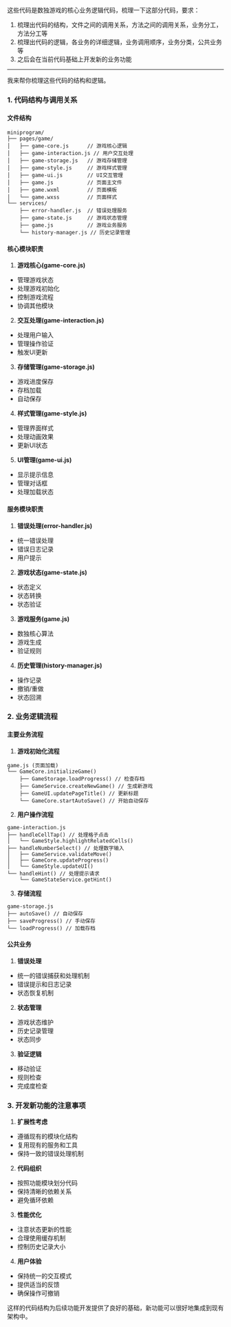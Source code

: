 

这些代码是数独游戏的核心业务逻辑代码，梳理一下这部分代码，要求：
1. 梳理出代码的结构，文件之间的调用关系，方法之间的调用关系，业务分工，方法分工等
2. 梳理出代码的逻辑，各业务的详细逻辑，业务调用顺序，业务分类，公共业务等
3. 之后会在当前代码基础上开发新的业务功能

-----------------------------------------------------------------------------------------

我来帮你梳理这些代码的结构和逻辑。

### 1. 代码结构与调用关系

#### 文件结构
```
miniprogram/
├── pages/game/
│   ├── game-core.js      // 游戏核心逻辑
│   ├── game-interaction.js // 用户交互处理
│   ├── game-storage.js   // 游戏存储管理
│   ├── game-style.js     // 游戏样式管理
│   ├── game-ui.js        // UI交互管理
│   ├── game.js           // 页面主文件
│   ├── game.wxml         // 页面模板
│   └── game.wxss         // 页面样式
└── services/
    ├── error-handler.js  // 错误处理服务
    ├── game-state.js     // 游戏状态管理
    ├── game.js           // 游戏业务服务
    └── history-manager.js // 历史记录管理
```

#### 核心模块职责

1. **游戏核心(game-core.js)**
- 管理游戏状态
- 处理游戏初始化
- 控制游戏流程
- 协调其他模块

2. **交互处理(game-interaction.js)**
- 处理用户输入
- 管理操作验证
- 触发UI更新

3. **存储管理(game-storage.js)**
- 游戏进度保存
- 存档加载
- 自动保存

4. **样式管理(game-style.js)**
- 管理界面样式
- 处理动画效果
- 更新UI状态

5. **UI管理(game-ui.js)**
- 显示提示信息
- 管理对话框
- 处理加载状态

#### 服务模块职责

1. **错误处理(error-handler.js)**
- 统一错误处理
- 错误日志记录
- 用户提示

2. **游戏状态(game-state.js)**
- 状态定义
- 状态转换
- 状态验证

3. **游戏服务(game.js)**
- 数独核心算法
- 游戏生成
- 验证规则

4. **历史管理(history-manager.js)**
- 操作记录
- 撤销/重做
- 状态回溯

### 2. 业务逻辑流程

#### 主要业务流程

1. **游戏初始化流程**
```
game.js (页面加载)
└── GameCore.initializeGame()
    ├── GameStorage.loadProgress() // 检查存档
    ├── GameService.createNewGame() // 生成新游戏
    ├── GameUI.updatePageTitle() // 更新标题
    └── GameCore.startAutoSave() // 开始自动保存
```

2. **用户操作流程**
```
game-interaction.js
├── handleCellTap() // 处理格子点击
│   └── GameStyle.highlightRelatedCells()
├── handleNumberSelect() // 处理数字输入
│   ├── GameService.validateMove()
│   ├── GameCore.updateProgress()
│   └── GameStyle.updateUI()
└── handleHint() // 处理提示请求
    └── GameStateService.getHint()
```

3. **存储流程**
```
game-storage.js
├── autoSave() // 自动保存
├── saveProgress() // 手动保存
└── loadProgress() // 加载存档
```

#### 公共业务

1. **错误处理**
- 统一的错误捕获和处理机制
- 错误提示和日志记录
- 状态恢复机制

2. **状态管理**
- 游戏状态维护
- 历史记录管理
- 状态同步

3. **验证逻辑**
- 移动验证
- 规则检查
- 完成度检查

### 3. 开发新功能的注意事项

1. **扩展性考虑**
- 遵循现有的模块化结构
- 复用现有的服务和工具
- 保持一致的错误处理机制

2. **代码组织**
- 按照功能模块划分代码
- 保持清晰的依赖关系
- 避免循环依赖

3. **性能优化**
- 注意状态更新的性能
- 合理使用缓存机制
- 控制历史记录大小

4. **用户体验**
- 保持统一的交互模式
- 提供适当的反馈
- 确保操作可撤销

这样的代码结构为后续功能开发提供了良好的基础，新功能可以很好地集成到现有架构中。
